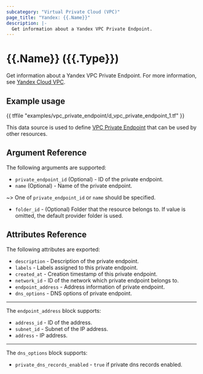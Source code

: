 ```yaml
---
subcategory: "Virtual Private Cloud (VPC)"
page_title: "Yandex: {{.Name}}"
description: |-
  Get information about a Yandex VPC Private Endpoint.
---
```


# {{.Name}} ({{.Type}})

Get information about a Yandex VPC Private Endpoint. For more information, see [Yandex Cloud VPC](https://cloud.yandex.com/docs/vpc/concepts/index).

## Example usage

{{ tffile "examples/vpc_private_endpoint/d_vpc_private_endpoint_1.tf" }}

This data source is used to define [VPC Private Endpoint](https://cloud.yandex.com/docs/vpc/concepts/private-endpoint) that can be used by other resources.

## Argument Reference

The following arguments are supported:

* `private_endpoint_id` (Optional) - ID of the private endpoint.
* `name` (Optional) - Name of the private endpoint.

~> One of `private_endpoint_id` or `name` should be specified.

* `folder_id` - (Optional) Folder that the resource belongs to. If value is omitted, the default provider folder is used.

## Attributes Reference

The following attributes are exported:

* `description` - Description of the private endpoint.
* `labels` - Labels assigned to this private endpoint.
* `created_at` - Creation timestamp of this private endpoint.
* `network_id` - ID of the network which private endpoint belongs to.
* `endpoint_address` - Address information of private endpoint.
* `dns_options` - DNS options of private endpoint.

---

The `endpoint_address` block supports:

* `address_id` - ID of the address.
* `subnet_id` - Subnet of the IP address.
* `address` - IP address.

---

The `dns_options` block supports:

* `private_dns_records_enabled` - `true` if private dns records enabled.
